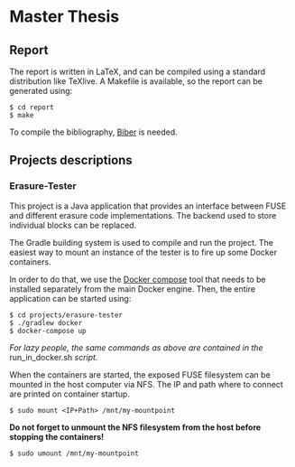 # Master Thesis

## Report

The report is written in LaTeX, and can be compiled using a standard distribution like TeXlive. A Makefile is available, so the report can be generated using:
```
$ cd report
$ make
```

To compile the bibliography, [Biber](http://biblatex-biber.sourceforge.net/) is needed.

## Projects descriptions

### Erasure-Tester

This project is a Java application that provides an interface between FUSE and different erasure code implementations. The backend used to store individual blocks can be replaced.

The Gradle building system is used to compile and run the project. The easiest way to mount an instance of the tester is to fire up some Docker containers.

In order to do that, we use the [Docker compose](https://docs.docker.com/compose/install/) tool that needs to be installed separately from the main Docker engine. Then, the entire application can be started using:

```
$ cd projects/erasure-tester
$ ./gradlew docker
$ docker-compose up
```

_For lazy people, the same commands as above are contained in the_ run_in_docker.sh _script._

When the containers are started, the exposed FUSE filesystem can be mounted in the host computer via NFS. The IP and path where to connect are printed on container startup.

```
$ sudo mount <IP+Path> /mnt/my-mountpoint
```

**Do not forget to unmount the NFS filesystem from the host before stopping the containers!**

```
$ sudo umount /mnt/my-mountpoint
```